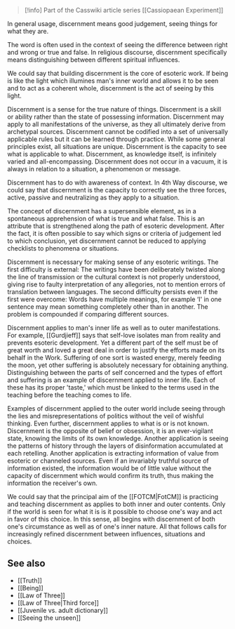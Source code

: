 > [!info] Part of the Casswiki article series [[Cassiopaean Experiment]]

In general usage, discernment means good judgement, seeing things for what they are.

The word is often used in the context of seeing the difference between right and wrong or true and false. In religious discourse, discernment specifically means distinguishing between different spiritual influences.

We could say that building discernment is the core of esoteric work. If being is like the light which illumines man's inner world and allows it to be seen and to act as a coherent whole, discernment is the act of seeing by this light.

Discernment is a sense for the true nature of things. Discernment is a skill or ability rather than the state of possessing information. Discernment may apply to all manifestations of the universe, as they all ultimately derive from archetypal sources. Discernment cannot be codified into a set of universally applicable rules but it can be learned through practice. While some general principles exist, all situations are unique. Discernment is the capacity to see what is applicable to what. Discernment, as knowledge itself, is infinitely varied and all-encompassing. Discernment does not occur in a vacuum, it is always in relation to a situation, a phenomenon or message.

Discernment has to do with awareness of context. In 4th Way discourse, we could say that discernment is the capacity to correctly see the three forces, active, passive and neutralizing as they apply to a situation.

The concept of discernment has a supersensible element, as in a spontaneous apprehension of what is true and what false. This is an attribute that is strengthened along the path of esoteric development. After the fact, it is often possible to say which signs or criteria of judgement led to which conclusion, yet discernment cannot be reduced to applying checklists to phenomena or situations.

Discernment is necessary for making sense of any esoteric writings. The first difficulty is external: The writings have been deliberately twisted along the line of transmission or the cultural context is not properly understood, giving rise to faulty interpretation of any allegories, not to mention errors of translation between languages. The second difficulty persists even if the first were overcome: Words have multiple meanings, for example ‘I' in one sentence may mean something completely other than in another. The problem is compounded if comparing different sources.

Discernment applies to man's inner life as well as to outer manifestations. For example, [[Gurdjieff]] says that self-love isolates man from reality and prevents esoteric development. Yet a different part of the self must be of great worth and loved a great deal in order to justify the efforts made on its behalf in the Work. Suffering of one sort is wasted energy, merely feeding the moon, yet other suffering is absolutely necessary for obtaining anything. Distinguishing between the parts of self concerned and the types of effort and suffering is an example of discernment applied to inner life. Each of these has its proper 'taste,' which must be linked to the terms used in the teaching before the teaching comes to life.

Examples of discernment applied to the outer world include seeing through the lies and misrepresentations of politics without the veil of wishful thinking. Even further, discernment applies to what is or is not known. Discernment is the opposite of belief or obsession, it is an ever-vigilant state, knowing the limits of its own knowledge. Another application is seeing the patterns of history through the layers of disinformation accumulated at each retelling. Another application is extracting information of value from esoteric or channeled sources. Even if an invariably truthful source of information existed, the information would be of little value without the capacity of discernment which would confirm its truth, thus making the information the receiver's own.

We could say that the principal aim of the [[FOTCM|FotCM]] is practicing and teaching discernment as applies to both inner and outer contents. Only if the world is seen for what it is is it possible to choose one's way and act in favor of this choice. In this sense, all begins with discernment of both one's circumstance as well as of one's inner nature. All that follows calls for increasingly refined discernment between influences, situations and choices.

See also
--------

*   [[Truth]]
*   [[Being]]
*   [[Law of Three]]
*   [[Law of Three|Third force]]
*   [[Juvenile vs. adult dictionary]]
*   [[Seeing the unseen]]